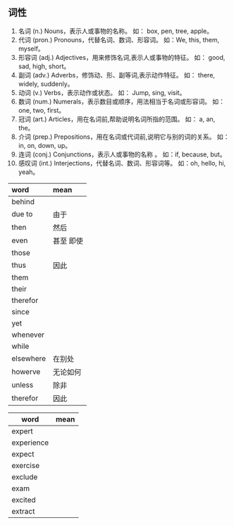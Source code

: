 ## 词性

1. 名词 (n.) Nouns，表示人或事物的名称。 如： box, pen, tree, apple。
2. 代词 (pron.) Pronouns，代替名词、数词、形容词。 如：We, this, them, myself。
3. 形容词 (adj.) Adjectives，用来修饰名词,表示人或事物的特征。 如： good, sad, high, short。
4. 副词 (adv.) Adverbs，修饰动、形、副等词,表示动作特征。 如： there, widely, suddenly。
5. 动词 (v.) Verbs，表示动作或状态。 如： Jump, sing, visit。
6. 数词 (num.) Numerals，表示数目或顺序，用法相当于名词或形容词。 如： one, two, first。
7. 冠词 (art.) Articles，用在名词前,帮助说明名词所指的范围。 如： a, an, the。
8. 介词 (prep.) Prepositions，用在名词或代词前,说明它与别的词的关系。 如： in, on, down, up。
9. 连词 (conj.) Conjunctions，表示人或事物的名称 。 如：if, because, but。
10. 感叹词 (int.) Interjections，代替名词、数词、形容词等。 如：oh, hello, hi, yeah。


| word      | mean      |
|:--------- |:--------- |
| behind    |           |
| due to    | 由于      |
| then      | 然后      |
| even      | 甚至 即使 |
| those     |           |
| thus      | 因此      |
| them      |           |
| their     |           |
| therefor  |           |
| since     |           |
| yet       |           |
| whenever  |           |
| while     |           |
| elsewhere | 在别处    |
| howerve   | 无论如何  |
| unless    | 除非      |
| therefor  | 因此      |


  


| word       | mean |
| ---------- | ---- |
| expert     |      |
| experience |      |
| expect     |      |
| exercise   |      |
| exclude    |      |
| exam       |      |
| excited    |      |
| extract    |      |